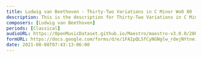 ```yaml
---
title: Ludwig van Beethoven - Thirty-Two Variations in C Minor WoO 80 (8)
description: This is the description for Thirty-Two Variations in C Minor WoO 80 by Ludwig van Beethoven
composers: [Ludwig van Beethoven]
periods: [Classical]
audioURL: https://OpenMusicDataset.github.io/Maestro/maestro-v3.0.0/2008/MIDI-Unprocessed_04_R3_2008_01-07_ORIG_MID--AUDIO_04_R3_2008_wav--1.midi
formURL: https://docs.google.com/forms/d/e/1FAIpQLSfCyNGNglw_rdejNYtneiRii9ul7NttP5aEgu_vCMYg6sDqYA/viewform
date: 2021-08-08T07:43:13-06:00
---
```

